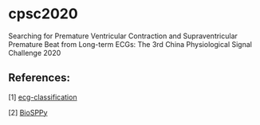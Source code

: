 # cpsc2020
Searching for Premature Ventricular Contraction and Supraventricular Premature Beat from Long-term ECGs: The 3rd China Physiological Signal Challenge 2020


References:
-----------
[1] [ecg-classification](https://github.com/mondejar/ecg-classification)

[2] [BioSPPy](https://github.com/PIA-Group/BioSPPy)
